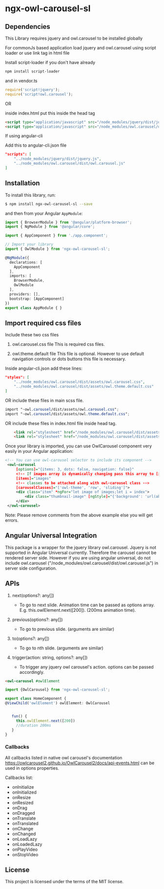 # ngx-owl-carousel-sl

## Dependencies

This Library requires jquery and owl.carousel to be installed globally

For commonJs based application load jquery and owl.carousel using script loader or use link tag in html file

Install script-loader if you don't have already
```bash
npm install script-loader
```

and in vendor.ts
```js
require('script!jquery');
require('script!owl.carousel');
```

OR

inside index.html put this inside the head tag
```html
<script type="application/javascript" src="/node_modules/jquery/dist/jquery.js"></script>
<script type="application/javascript" src="/node_modules/owl.carousel/dist/owl.carousel.js"></script>
```

If using angular-cli

Add this to angular-cli.json file

```json
"scripts": [
    "../node_modules/jquery/dist/jquery.js",
    "../node_modules/owl.carousel/dist/owl.carousel.js"
]
```


## Installation

To install this library, run:

```bash
$ npm install ngx-owl-carousel-sl --save
```

and then from your Angular `AppModule`:

```typescript
import { BrowserModule } from '@angular/platform-browser';
import { NgModule } from '@angular/core';

import { AppComponent } from './app.component';

// Import your library
import { OwlModule } from 'ngx-owl-carousel-sl';

@NgModule({
  declarations: [
    AppComponent
  ],
  imports: [
    BrowserModule,
    OwlModule
  ],
  providers: [],
  bootstrap: [AppComponent]
})
export class AppModule { }
```

## Import required css files

Include these two css files

1. owl.carousel.css file
This is required css files.

2. owl.theme.default file
This file is optional. However to use default navigation controls or dots buttons this file is necessary.

Inside angular-cli.json add these lines:

```json
"styles": [
    "../node_modules/owl.carousel/dist/assets/owl.carousel.css",
    "../node_modules/owl.carousel/dist/assets/owl.theme.default.css"
]
```

OR include these files in main scss file.
```scss
import "~owl.carousel/dist/assets/owl.carousel.css";
import "~owl.carousel/dist/assets/owl.theme.default.css";
```

OR include these files in index.html file inside head tag.

```html
    <link rel="stylesheet" href="/node_modules/owl.carousel/dist/assets/owl.carousel.min.css">
    <link rel="stylesheet" href="/node_modules/owl.carousel/dist/assets/owl.theme.default.min.css">
```

Once your library is imported, you can use OwlCarousel component very easily in your Angular application:

```xml
<!-- You can use owl-carousel selector to include its component -->
 <owl-carousel
     [options]="{items: 3, dots: false, navigation: false}"
     <!-- If images array is dynamically changing pass this array to [items] input -->
     [items]="images"
     <!-- classes to be attached along with owl-carousel class -->
     [carouselClasses]="['owl-theme', 'row', 'sliding']">
     <div class="item" *ngFor="let image of images;let i = index">
         <div class="thumbnail-image" [ngStyle]="{'background': 'url(abc.jpg) no-repeat scroll center center / 80px 80px'}"></div>
     </div>
 </owl-carousel>
```

Note: Please remove comments from the above example else you will get errors.

## Angular  Universal Integration

This package is a wrapper for the jquery library owl.carousel. Jquery is not supported in Angular Universal currently. Therefore the carousel cannot be rendered server side. However if you are using angular universal, do not include owl.carousel ("/node_modules/owl.carousel/dist/owl.carousel.js") in server side configuration.

## APIs
1. next(options?: any[]) 
    - To go to next slide. Animation time can be passed as options array. 
    E.g. this.owlElement.next([200]). (200ms animation time).
2. previous(options?: any[])
    - To go to previous slide. (arguments are similar)
    
3. to(options?: any[])
    - To go to nth slide. (arguments are similar)

4. trigger(action: string, options?: any[])
    - To trigger any jquery owl carousel's action. options can be passed accordingly.

```html
<owl-carousel #owlElement

```

```typescript
import {OwlCarousel} from 'ngx-owl-carousel-sl';

export class HomeComponent {
@ViewChild('owlElement') owlElement: OwlCarousel


   fun() {
     this.owlElement.next([200])
     //duration 200ms
   }
}
```

### Callbacks

All callbacks listed in native owl carousel's documentation https://owlcarousel2.github.io/OwlCarousel2/docs/api-events.html can be used in options properties.

Callbacks list:
* onInitialize
* onInitialized
* onResize
* onResized
* onDrag
* onDragged
* onTranslate
* onTranslated
* onChange
* onChanged
* onLoadLazy
* onLoadedLazy
* onPlayVideo
* onStopVideo



## License

This project is licensed under the terms of the MIT license.
